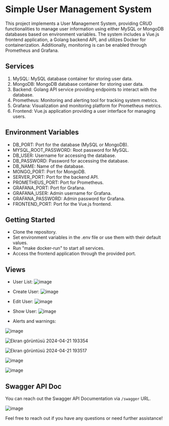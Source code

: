 
# Simple User Management System

This project implements a User Management System, providing CRUD functionalities to manage user information using either MySQL or MongoDB databases based on environment variables. The system includes a Vue.js frontend application, a Golang backend API, and utilizes Docker for containerization. Additionally, monitoring is can be enabled through Prometheus and Grafana.

## Services

1. MySQL: MySQL database container for storing user data.
2. MongoDB: MongoDB database container for storing user data.
3. Backend: Golang API service providing endpoints to interact with the database.
4. Prometheus: Monitoring and alerting tool for tracking system metrics.
5. Grafana: Visualization and monitoring platform for Prometheus metrics.
6. Frontend: Vue.js application providing a user interface for managing users.
## Environment Variables

- DB_PORT: Port for the database (MySQL or MongoDB).
- MYSQL_ROOT_PASSWORD: Root password for MySQL.
- DB_USER: Username for accessing the database.
- DB_PASSWORD: Password for accessing the database.
- DB_NAME: Name of the database.
- MONGO_PORT: Port for MongoDB.
- SERVER_PORT: Port for the backend API.
- PROMETHEUS_PORT: Port for Prometheus.
- GRAFANA_PORT: Port for Grafana.
- GRAFANA_USER: Admin username for Grafana.
- GRAFANA_PASSWORD: Admin password for Grafana.
- FRONTEND_PORT: Port for the Vue.js frontend.
## Getting Started
- Clone the repository.
- Set environment variables in the .env file or use them with their default values.
- Run "make docker-run" to start all services.
- Access the frontend application through the provided port.

## Views
- User List:
![image](https://github.com/velicanercan/simple-user-mgmt/assets/22958833/ffd372e9-fdf9-4138-9756-506e31076fc5)

- Create User:
![image](https://github.com/velicanercan/simple-user-mgmt/assets/22958833/51a924b8-4860-4a97-aa11-079e4082a3c9)

- Edit User:
![image](https://github.com/velicanercan/simple-user-mgmt/assets/22958833/e6e95315-5fcd-4c9d-b23d-2b673803f82c)

- Show User:
![image](https://github.com/velicanercan/simple-user-mgmt/assets/22958833/e37b1f4e-0ab9-4498-a9e1-3381d448711b)

- Alerts and warnings:

![image](https://github.com/velicanercan/simple-user-mgmt/assets/22958833/d99ec461-e420-4c63-8a7c-c04baa97e4f2)

![Ekran görüntüsü 2024-04-21 193354](https://github.com/velicanercan/simple-user-mgmt/assets/22958833/5a5c3550-b020-4994-8a5f-26b695d2fe97)

![Ekran görüntüsü 2024-04-21 193517](https://github.com/velicanercan/simple-user-mgmt/assets/22958833/8b156a83-3a4b-47f2-a008-a66039508220)

![image](https://github.com/velicanercan/simple-user-mgmt/assets/22958833/94cbfdc2-b8ec-4071-b7e9-d6df8a7a6b53)

![image](https://github.com/velicanercan/simple-user-mgmt/assets/22958833/b0f5fae2-dcb1-4af5-bfd6-a00d3ef6782a)

## Swagger API Doc

You can reach out the Swagger API Documentation via `/swagger` URL.

![image](https://github.com/velicanercan/simple-user-mgmt/assets/22958833/52f69bf8-a54a-4455-a404-8b7772fc4c7c)

Feel free to reach out if you have any questions or need further assistance!